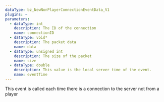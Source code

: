 ```yaml
---
dataType: bz_NewNonPlayerConnectionEventData_V1
plugins: ~
parameters:
  - dataType: int
    description: The ID of the connection
    name: connectionID
  - dataType: void*
    description: The packet data
    name: data
  - dataType: unsigned int
    description: The size of the packet
    name: size
  - dataType: double
    description: This value is the local server time of the event.
    name: eventTime
---
```


This event is called each time there is a connection to the server not from a player
